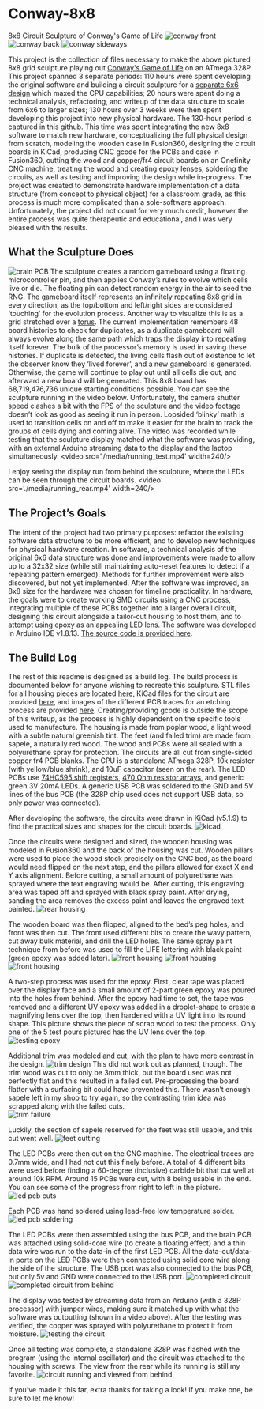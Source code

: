 # Conway-8x8
8x8 Circuit Sculpture of Conway's Game of Life
![conway front](./media/life_pic.jpg "Conway Circuit Sculpture")
![conway back](./media/backside.jpg "Conway Circuit Sculpture Backside")
![conway sideways](./media/sideways.jpg "Conway Circuit Sculpture Sideways")

   This project is the collection of files necessary to make the above pictured 8x8 grid sculpture playing out [Conway's Game of Life](https://www.youtube.com/watch?v=Kk2MH9O4pXY) on an ATmega 328P. This project spanned 3 separate periods: 110 hours were spent developing the original software and building a circuit sculpture for a [separate 6x6 design](./media/6x6_design.jpg) which maxed the CPU capabilities; 20 hours were spent doing a technical analysis, refactoring, and writeup of the data structure to scale from 6x6 to larger sizes; 130 hours over 3 weeks were then spent developing this project into new physical hardware. 
   The 130-hour period is captured in this github. This time was spent integrating the new 8x8 software to match new hardware, conceptualizing the full physical design from scratch, modeling the wooden case in Fusion360, designing the circuit boards in KiCad, producing CNC gcode for the PCBs and case in Fusion360, cutting the wood and copper/fr4 circuit boards on an Onefinity CNC machine, treating the wood and creating epoxy lenses, soldering the circuits, as well as testing and improving the design while in-progress. The project was created to demonstrate hardware implementation of a data structure (from concept to physical object) for a classroom grade, as this process is much more complicated than a sole-software approach. Unfortunately, the project did not count for very much credit, however the entire process was quite therapeutic and educational, and I was very pleased with the results.

## What the Sculpture Does
![brain PCB](./media/CPU.jpg "ATmega 328P CPU")
   The sculpture creates a random gameboard using a floating microcontroller pin, and then applies Conway’s rules to evolve which cells live or die. The floating pin can detect random energy in the air to seed the RNG. The gameboard itself represents an infinitely repeating 8x8 grid in every direction, as the top/bottom and left/right sides are considered ‘touching’ for the evolution process. Another way to visualize this is as a grid stretched over a [torus](https://en.wikipedia.org/wiki/Torus). The current implementation remembers 48 board histories to check for duplicates, as a duplicate gameboard will always evolve along the same path which traps the display into repeating itself forever. The bulk of the processor’s memory is used in saving these histories. If duplicate is detected, the living cells flash out of existence to let the observer know they ‘lived forever’, and a new gameboard is generated. Otherwise, the game will continue to play out until all cells die out, and afterward a new board will be generated. This 8x8 board has 68,719,476,736 unique starting conditions possible. 
   You can see the sculpture running in the video below. Unfortunately, the camera shutter speed clashes a bit with the FPS of the sculpture and the video footage doesn’t look as good as seeing it run in person. Lopsided ‘blinky’ math is used to transition cells on and off to make it easier for the brain to track the groups of cells dying and coming alive. The video was recorded while testing that the sculpture display matched what the software was providing, with an external Arduino streaming data to the display and the laptop simultaneously.
<video src=’./media/running_test.mp4' width=240/>

   I enjoy seeing the display run from behind the sculpture, where the LEDs can be seen through the circuit boards.
<video src=’./media/running_rear.mp4' width=240/>

## The Project’s Goals
   The intent of the project had two primary purposes: refactor the existing software data structure to be more efficient, and to develop new techniques for physical hardware creation. In software, a technical analysis of the original 6x6 data structure was done and improvements were made to allow up to a 32x32 size (while still maintaining auto-reset features to detect if a repeating pattern emerged). Methods for further improvement were also discovered, but not yet implemented. After the software was improved, an 8x8 size for the hardware was chosen for timeline practicality. In hardware, the goals were to create working SMD circuits using a CNC process, integrating multiple of these PCBs together into a larger overall circuit, designing this circuit alongside a tailor-cut housing to host them, and to attempt using epoxy as an appealing LED lens.
   The software was developed in Arduino IDE v1.8.13. [The source code is provided here](./src/conway3).

## The Build Log
  The rest of this readme is designed as a build log. The build process is documented below for anyone wishing to recreate this sculpture. STL files for all housing pieces are located [here](./models), KiCad files for the circuit are provided [here](./kicad/conway), and images of the different PCB traces for an etching process are provided [here](./pcb_svg_images). Creating/providing gcode is outside the scope of this writeup, as the process is highly dependent on the specific tools used to manufacture.
   The housing is made from poplar wood, a light wood with a subtle natural greenish tint. The feet (and failed trim) are made from sapele, a naturally red wood. The wood and PCBs were all sealed with a polyurethane spray for protection. The circuits are all cut from single-sided copper fr4 PCB blanks. The CPU is a standalone ATmega 328P, 10k resistor (with yellow/blue shrink), and 10uF capacitor (seen on the rear). The LED PCBs use [74HC595 shift registers]( https://www.digikey.com/en/products/detail/nexperia-usa-inc/74HC595D-118/763087), [470 Ohm resistor arrays](https://www.digikey.com/en/products/detail/bourns-inc/CAY16-471J4LF/2566756), and generic green 3V 20mA LEDs. A generic USB PCB was soldered to the GND and 5V lines of the bus PCB (the 328P chip used does not support USB data, so only power was connected).

After developing the software, the circuits were drawn in KiCad (v5.1.9) to find the practical sizes and shapes for the circuit boards.
![kicad](./media/kicad.png "KiCad desktop view")

Once the circuits were designed and sized, the wooden housing was modeled in Fusion360 and the back of the housing was cut. Wooden pillars were used to place the wood stock precisely on the CNC bed, as the board would need flipped on the next step, and the pillars allowed for exact X and Y axis alignment. Before cutting, a small amount of polyurethane was sprayed where the text engraving would be. After cutting, this engraving area was taped off and sprayed with black spray paint. After drying, sanding the area removes the excess paint and leaves the engraved text painted.
![rear housing](./media/life_pic.jpg "Cutting Rear Housing")

The wooden board was then flipped, aligned to the bed’s peg holes, and front was then cut. The front used different bits to create the wavy pattern, cut away bulk material, and drill the LED holes. The same spray paint technique from before was used to fill the LIFE lettering with black paint (green epoxy was added later).
![front housing](./media/cutting_wood1.jpg "Cutting Waves")
![front housing](./media/cutting_wood2.jpg "Cutting Holes")
![front housing](./media/cutting_finished.jpg "Finished Cutting")

A two-step process was used for the epoxy. First, clear tape was placed over the display face and a small amount of 2-part green epoxy was poured into the holes from behind. After the epoxy had time to set, the tape was removed and a different UV epoxy was added in a droplet-shape to create a magnifying lens over the top, then hardened with a UV light into its round shape. This picture shows the piece of scrap wood to test the process. Only one of the 5 test pours pictured has the UV lens over the top.
![testing epoxy](./media/epoxy.jpg "Epoxy Test")

Additional trim was modeled and cut, with the plan to have more contrast in the design.
![trim design](./media/sculpture_with_trim.png "Trim Design")
This did not work out as planned, though. The trim wood was cut to only be 3mm thick, but the board used was not perfectly flat and this resulted in a failed cut. Pre-processing the board flatter with a surfacing bit could have prevented this. There wasn’t enough sapele left in my shop to try again, so the contrasting trim idea was scrapped along with the failed cuts.  
![trim failure](./media/failed_trim.jpg "Failed Trim Cut")

Luckily, the section of sapele reserved for the feet was still usable, and this cut went well.
![feet cutting](./media/feet.jpg "Feet Cut")

The LED PCBs were then cut on the CNC machine. The electrical traces are 0.7mm wide, and I had not cut this finely before. A total of 4 different bits were used before finding a 60-degree (inclusive) carbide bit that cut well at around 10k RPM. Around 15 PCBs were cut, with 8 being usable in the end. You can see some of the progress from right to left in the picture.
![led pcb cuts](./media/cutting_progress.jpg "LED PCB Cutting Progress")

Each PCB was hand soldered using lead-free low temperature solder.
![led pcb soldering](./media/soldering_pcb.jpg "LED PCB Soldering")

The LED PCBs were then assembled using the bus PCB, and the brain PCB was attached using solid-core wire (to create a floating effect) and a thin data wire was run to the data-in of the first LED PCB. All the data-out/data-in ports on the LED PCBs were then connected using solid core wire along the side of the structure. The USB port was also connected to the bus PCB, but only 5v and GND were connected to the USB port. 
![completed circuit](./media/circuit_front.jpg "Complete Circuit")
![completed circuit from behind](./media/circuit_back.jpg "Complete Circuit Back")

The display was tested by streaming data from an Arduino (with a 328P processor) with jumper wires, making sure it matched up with what the software was outputting (shown in a video above). After the testing was verified, the copper was sprayed with polyurethane to protect it from moisture.
![testing the circuit](./media/circuit_test.png "Testing the Full Display")

Once all testing was complete, a standalone 328P was flashed with the program (using the internal oscillator) and the circuit was attached to the housing with screws. The view from the rear while its running is still my favorite.
![circuit running and viewed from behind](./media/illuminated_back_side.jpg "Viewing the Display from Behind")

If you’ve made it this far, extra thanks for taking a look! If you make one, be sure to let me know!

